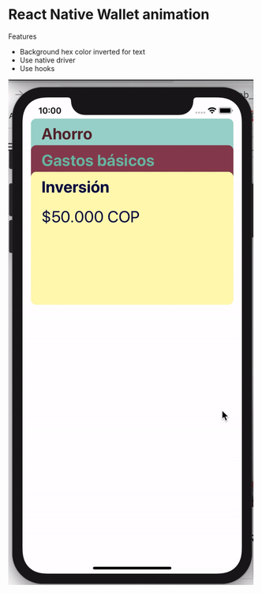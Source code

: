 # React Native Wallet animation
Features
- Background hex color inverted for text
- Use native driver
- Use hooks

![alt demo](demo.gif)